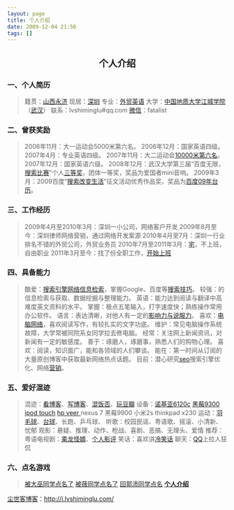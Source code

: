 ```yaml
---
layout: page
title: 个人介绍
date: 2009-12-04 21:50
tags: []
---
```

<h2 style="text-align: center;">个人介绍</h2>
<h3>一、个人简历</h3>
<blockquote>籍贯：<a title="我爱我的家乡，她很美，有鹳雀楼、普救寺、莺莺塔、五老峰。。。" href="http://i.lvshiminglu.com/blog/242.html" target="_blank">山西永济</a>
现居：<a title="穷居闹市而已。。。" href="http://i.lvshiminglu.com/tag/%E6%B7%B1%E5%9C%B3" target="_blank">深圳</a>
专业：<a title="只是不做外贸好多天。。。" href="http://i.lvshiminglu.com/tag/%E5%A4%96%E8%B4%B8" target="_blank">外贸英语</a>
大学：<a title="学习很烂，历任班里挂科王。。。" href="http://i.lvshiminglu.com/tag/%E4%B8%AD%E5%9B%BD%E5%9C%B0%E8%B4%A8%E5%A4%A7%E5%AD%A6%E6%B1%9F%E5%9F%8E%E5%AD%A6%E9%99%A2" target="_blank">中国地质大学江城学院</a>（<a title="在这里被骗过，所以对武汉印象现在不是很好。。。" href="http://i.lvshiminglu.com/tag/%E6%AD%A6%E6%B1%89" target="_blank">武汉</a>）
联系：lvshiminglu#qq.com
<a href="http://i.lvshiminglu.com/weixin" target="_blank">微信</a>：fatalist</blockquote>
<h3>二、曾获奖励</h3>
<blockquote>2006年11月：大一运动会5000米第六名。
2006年12月：国家英语四级。
2007年4月：专业英语四级。
2007年11月：大二运动会<a title="跑完后，腿疼了一周多。。。" href="http://i.lvshiminglu.com/blog/8.html" target="_blank">10000米第六名</a>。
2007年12月：国家英语六级。
2008年12月：武汉大学第三届“百度无限，<a title="当时比赛时很紧张，现在再去应该会很淡定。。。" href="http://simyjs.whu.edu.cn/detail.asp?newsid=650" target="_blank">搜索比赛</a>”个人<a title="这个奖找工作时比英语4、6级的证书好用。。。" href="http://i.lvshiminglu.com/blog/182.html" target="_blank">三等奖</a>，团体一等奖，奖品为爱国者mini音响。
2009年3月：2009百度“<a title="写的是：我和学姐通过百度图片搜索在百度空间相识的故事。。。" href="http://i.lvshiminglu.com/blog/243.html" target="_blank">搜索改变生活</a>”征文活动优秀作品奖，奖品为<a title="送给了征文故事中的女主角，学姐同学。。。" href="http://i.lvshiminglu.com/blog/270.html" target="_blank">百度09年台历</a>。</blockquote>
<h3>三、工作经历</h3>
<blockquote>2009年4月至2010年3月：深圳一小公司，网络客户开发
2009年8月至今：深圳律师网络营销，通过网络开发案源
2010年4月至7月：深圳一行业排名不错的外贸公司，外贸业务员
2010年7月至2011年3月：<a title="这里记录了那段生活，很颓废，经常昼伏夜出。。。" href="http://i.lvshiminglu.com/tag/%E5%AE%85" target="_blank">宅</a>，不上班，自由职业
2011年3月至今：找了份全职工作，<a title="朝九晚五，前途未卜。。。" href="http://i.lvshiminglu.com/blog/659.html" target="_blank">开始上班</a></blockquote>
<h3>四、具备能力</h3>
<blockquote>酷爱：<a title="有强烈的搜索控。。。" href="http://i.lvshiminglu.com/blog/304.html" target="_blank">搜索引擎网络信息检索</a>，掌握Google、百度等<a title="这个真不是吹的。。。" href="http://i.lvshiminglu.com/blog/122.html" target="_blank">搜索技巧</a>。
较强：的信息检索与获取、数据挖掘与整理能力。
英语：能力达到阅读与翻译中高难度英文资料的水平。
掌握：极点五笔输入，打字速度快；熟练操作常用办公软件。
语言：表达清晰，对他人有一定的<a title="有文为证，不是吹水。。。" href="http://i.lvshiminglu.com/blog/436.html" target="_blank">影响力与说服力</a>。
喜欢：<a title="感觉对电脑和网络天生的比较有天赋。。。" href="http://i.lvshiminglu.com/tags/net" target="_blank">电脑网络</a>，喜欢阅读写作，有较扎实的文字功底。
维护：常见电脑操作系统故障，大学常被同院系女同学拉去修电脑。
经常：关注网上新闻资讯，对新闻有一定的敏感度。
善于：琢磨人，琢磨事，熟悉人们的购物心理。
喜欢：阅读，知识面广，能和各领域的人们攀谈。
能在：第一时间从订阅的大量原创博客中获取最新网络热点话题。
目前：潜心研究<a href="http://i.lvshiminglu.com/tag/seo" target="_blank">seo</a>搜索引擎优化、网络<a href="http://i.lvshiminglu.com/tag/%E8%90%A5%E9%94%80" target="_blank">营销</a>。</blockquote>
<h3>五、爱好混迹</h3>
<blockquote>混迹：<a title="google阅读器，订阅是个好习惯。。。" href="https://www.google.com/reader/shared/lwpwr555" target="_blank">看博客</a>、<a title="就是这枚了。。。" href="http://i.lvshiminglu.com/" target="_blank">写博客</a>、<a title="饭否死忠，吾可三日不饭，不可一日不否。。。" href="http://fanfou.com/fatalist" target="_blank">混饭否</a>、<a title="玩了3年多，还没搞清楚豆瓣网是干什么的。。。" href="http://www.douban.com/people/fatalist/" target="_blank">玩豆瓣</a>
设备：<a title="很少有人像我，换手机还换同一款吧？" href="http://i.lvshiminglu.com/tag/nokia-6120c" target="_blank">诺基亚6120c</a> <a href="http://i.lvshiminglu.com/tag/%E9%BB%91%E8%8E%939300" target="_blank">黑莓9300</a> <a href="http://i.lvshiminglu.com/tag/ipod-touch" target="_blank">ipod touch</a> <a href="http://i.lvshiminglu.com/tag/hp-veer" target="_blank">hp veer </a>nexus 7 黑莓9900 小米2s thinkpad x230
运动：<a href="http://i.lvshiminglu.com/tag/%E7%BE%BD%E6%AF%9B%E7%90%83" target="_blank">羽毛球</a>、<a title="虽然打的很烂，但还是喜欢。。。" href="http://i.lvshiminglu.com/tag/%E5%8F%B0%E7%90%83" target="_blank">台球</a>、长跑、乒乓球、
听歌：校园民谣、粤语歌、摇滚、小清新、忧郁
观影：悬疑、推理、动作、枪战、喜剧、恶搞、无理头、爱情
推荐：粤语电视剧：<a title="笑萌你的粤语情景喜剧。。。" href="http://i.lvshiminglu.com/blog/608.html" target="_blank">乘龙怪婿</a>、<a title="非专业写手，尽是闭眼瞎掰的。。。" href="http://i.lvshiminglu.com/tag/%E5%BD%B1%E8%AF%84" target="_blank">个人影评</a>
笑话：喜欢讲<a title="并常常被自己讲的笑话冷到。。。" href="http://i.lvshiminglu.com/tags/fun" target="_blank">冷笑话</a>
聊天：<a title="点这里就能给我发qq消息了。。。" href="tencent://message/?uin=467191891" target="_blank">QQ</a>上拉人狂侃</blockquote>
<h3>六、点名游戏</h3>
<blockquote><a href="http://i.lvshiminglu.com/blog/114.html" target="_blank">被大巫同学点名了</a>
<a href="http://i.lvshiminglu.com/blog/299.html" target="_blank">被薇同学点名了</a>
<a href="http://i.lvshiminglu.com/blog/366.html" target="_blank">回郭沛同学点名</a>
<strong><a href="http://i.lvshiminglu.com/about" target="_blank">个人介绍</a></strong></blockquote>

<a href="http://i.lvshiminglu.com/">尘世客博客</a>：<a href="http://i.lvshiminglu.com/">http://i.lvshiminglu.com/</a>

